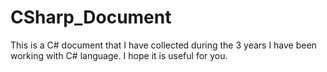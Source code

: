 # CSharp_Document

This is a C# document that I have collected during the 3 years I have been working with C# language. I hope it is useful for you.
